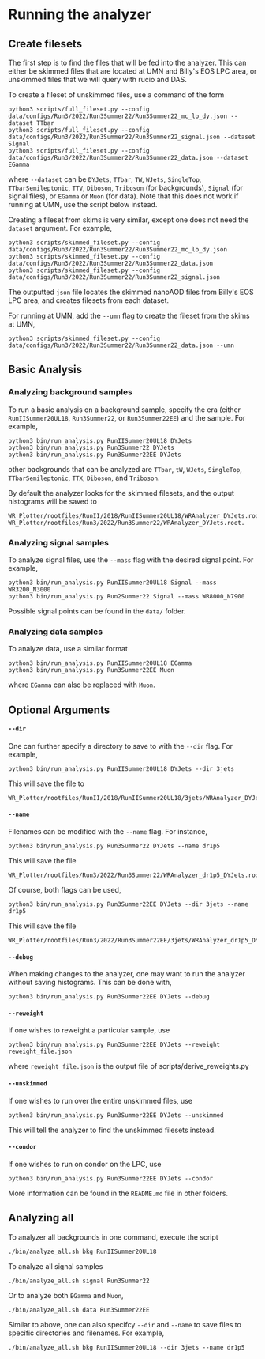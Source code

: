 # Running the analyzer

## Create filesets
The first step is to find the files that will be fed into the analyzer. This can either be skimmed files that are located at UMN and Billy's EOS LPC area, or unskimmed files that we will query with rucio and DAS. 

To create a fileset of unskimmed files, use a command of the form 
```
python3 scripts/full_fileset.py --config data/configs/Run3/2022/Run3Summer22/Run3Summer22_mc_lo_dy.json --dataset TTbar
python3 scripts/full_fileset.py --config data/configs/Run3/2022/Run3Summer22/Run3Summer22_signal.json --dataset Signal
python3 scripts/full_fileset.py --config data/configs/Run3/2022/Run3Summer22/Run3Summer22_data.json --dataset EGamma
```
where `--dataset` can be `DYJets`, `TTbar`, `TW`, `WJets`, `SingleTop`, `TTbarSemileptonic`, `TTV`, `Diboson`, `Triboson` (for backgrounds), `Signal` (for signal files), or `EGamma` or `Muon` (for data). Note that this does not work if running at UMN, use the script below instead.

Creating a fileset from skims is very similar, except one does not need the `dataset` argument. For example,
```
python3 scripts/skimmed_fileset.py --config data/configs/Run3/2022/Run3Summer22/Run3Summer22_mc_lo_dy.json 
python3 scripts/skimmed_fileset.py --config data/configs/Run3/2022/Run3Summer22/Run3Summer22_data.json
python3 scripts/skimmed_fileset.py --config data/configs/Run3/2022/Run3Summer22/Run3Summer22_signal.json 
```
The outputted `json` file locates the skimmed nanoAOD files from Billy's EOS LPC area, and creates filesets from each dataset.

For running at UMN, add the `--umn` flag to create the fileset from the skims at UMN,
```
python3 scripts/skimmed_fileset.py --config data/configs/Run3/2022/Run3Summer22/Run3Summer22_data.json --umn
```

## Basic Analysis
### Analyzing background samples
To run a basic analysis on a background sample, specify the era (either `RunIISummer20UL18`, `Run3Summer22`, or `Run3Summer22EE`) and the sample. For example,
```
python3 bin/run_analysis.py RunIISummer20UL18 DYJets
python3 bin/run_analysis.py Run3Summer22 DYJets
python3 bin/run_analysis.py Run3Summer22EE DYJets
```
other backgrounds that can be analyzed are `TTbar`, `tW`, `WJets`, `SingleTop`, `TTbarSemileptonic`, `TTX`, `Diboson`, and `Triboson`.

By default the analyzer looks for the skimmed filesets, and the output histograms will be saved to
```
WR_Plotter/rootfiles/RunII/2018/RunIISummer20UL18/WRAnalyzer_DYJets.root.
WR_Plotter/rootfiles/Run3/2022/Run3Summer22/WRAnalyzer_DYJets.root.
```

### Analyzing signal samples
To analyze signal files, use the `--mass` flag with the desired signal point. For example,
```
python3 bin/run_analysis.py RunIISummer20UL18 Signal --mass WR3200_N3000
python3 bin/run_analysis.py Run2Summer22 Signal --mass WR8000_N7900
```
Possible signal points can be found in the `data/` folder.

### Analyzing data samples
To analyze data, use a similar format
```
python3 bin/run_analysis.py RunIISummer20UL18 EGamma
python3 bin/run_analysis.py Run3Summer22EE Muon
```
where `EGamma` can also be replaced with `Muon`.


## Optional Arguments

#### `--dir`
One can further specify a directory to save to with the  `--dir` flag. For example, 
```
python3 bin/run_analysis.py RunIISummer20UL18 DYJets --dir 3jets
```
This will save the file to 
```
WR_Plotter/rootfiles/RunII/2018/RunIISummer20UL18/3jets/WRAnalyzer_DYJets.root.
```

#### `--name`
Filenames can be modified with the `--name` flag. For instance,
```
python3 bin/run_analysis.py Run3Summer22 DYJets --name dr1p5
```
This will save the file 
```
WR_Plotter/rootfiles/Run3/2022/Run3Summer22/WRAnalyzer_dr1p5_DYJets.root.
```
Of course, both flags can be used,
```
python3 bin/run_analysis.py Run3Summer22EE DYJets --dir 3jets --name dr1p5
```
This will save the file
```
WR_Plotter/rootfiles/Run3/2022/Run3Summer22EE/3jets/WRAnalyzer_dr1p5_DYJets.root.
```

#### `--debug`
When making changes to the analyzer, one may want to run the analyzer without saving histograms. This can be done with,
```
python3 bin/run_analysis.py Run3Summer22EE DYJets --debug
```

#### `--reweight`
If one wishes to reweight a particular sample, use 
```
python3 bin/run_analysis.py Run3Summer22EE DYJets --reweight reweight_file.json
```
where `reweight_file.json` is the output file of scripts/derive_reweights.py

#### `--unskimmed`
If one wishes to run over the entire unskimmed files, use  
```
python3 bin/run_analysis.py Run3Summer22EE DYJets --unskimmed
```
This will tell the analyzer to find the unskimmed filesets instead.

#### `--condor`
If one wishes to run on condor on the LPC, use
```
python3 bin/run_analysis.py Run3Summer22EE DYJets --condor
```
More information can be found in the `README.md` file in other folders.

## Analyzing all
To analyzer all backgrounds in one command, execute the script
```
./bin/analyze_all.sh bkg RunIISummer20UL18
```
To analyze all signal samples
```
./bin/analyze_all.sh signal Run3Summer22
```
Or to analyze both `EGamma` and `Muon`,
```
./bin/analyze_all.sh data Run3Summer22EE
```
Similar to above, one can also specifcy `--dir` and `--name` to save files to specific directories and filenames. For example,
```
./bin/analyze_all.sh bkg RunIISummer20UL18 --dir 3jets --name dr1p5
```
